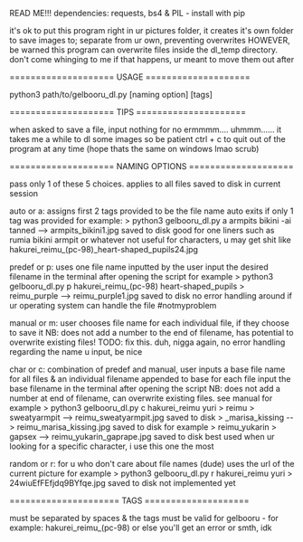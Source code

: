 READ ME!!!
dependencies: requests, bs4 & PIL - install with pip

it's ok to put this program right in ur pictures folder, it creates it's own folder to save images to; separate from ur own, preventing overwrites
HOWEVER, be warned this program can overwrite files inside the dl_temp directory. don't come whinging to me if that happens, ur meant to move them out after

==================== USAGE ====================

python3 path/to/gelbooru_dl.py [naming option] [tags]

==================== TIPS =====================

when asked to save a file, input nothing for no
ermmmm.... uhmmm......
it takes me a while to dl some images so be patient
ctrl + c to quit out of the program at any time (hope thats the same on windows lmao scrub)

==================== NAMING OPTIONS ====================

pass only 1 of these 5 choices. applies to all files saved to disk in current session



auto or a: assigns first 2 tags provided to be the file name
           auto exits if only 1 tag was provided
for example: > python3 gelbooru_dl.py a armpits bikini -ai tanned
           --> armpits_bikini1.jpg saved to disk
good for one liners such as rumia bikini armpit or whatever
not useful for characters, u may get shit like hakurei_reimu_(pc-98)_heart-shaped_pupils24.jpg


predef or p: uses one file name inputted by the user
             input the desired filename in the terminal after opening the script
for example > python3 gelbooru_dl.py p hakurei_reimu_(pc-98) heart-shaped_pupils
            > reimu_purple
          --> reimu_purple1.jpg saved to disk
no error handling around if ur operating system can handle the file #notmyproblem


manual or m: user chooses file name for each individual file, if they choose to save it
             NB: does not add a number to the end of filename, has potential to overwrite existing files! TODO: fix this. duh, nigga
             again, no error handling regarding the name u input, be nice


char or c: combination of predef and manual, user inputs a base file name for all files & an individual filename appended to base for each file
           input the base filename in the terminal after opening the script
           NB: does not add a number at end of filename, can overwrite existing files. see manual
for example > python3 gelbooru_dl.py c hakurei_reimu yuri
            > reimu
            > sweatyarmpit
          --> reimu_sweatyarmpit.jpg saved to disk
            > _marisa_kissing
          --> reimu_marisa_kissing.jpg saved to disk
for example > reimu_yukarin
            > gapsex
          --> reimu_yukarin_gaprape.jpg saved to disk
best used when ur looking for a specific character, i use this one the most


random or r: for u who don't care about file names (dude) uses the url of the current picture
for example > python3 gelbooru_dl.py r hakurei_reimu yuri
            > 24wiuEfFEfjdq9BYfqe.jpg saved to disk
not implemented yet


===================== TAGS ====================

must be separated by spaces
& the tags must be valid for gelbooru - for example: hakurei_reimu_(pc-98)
or else you'll get an error or smth, idk
